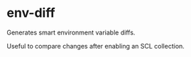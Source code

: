# env-diff

Generates smart environment variable diffs.

Useful to compare changes after enabling an SCL collection.

